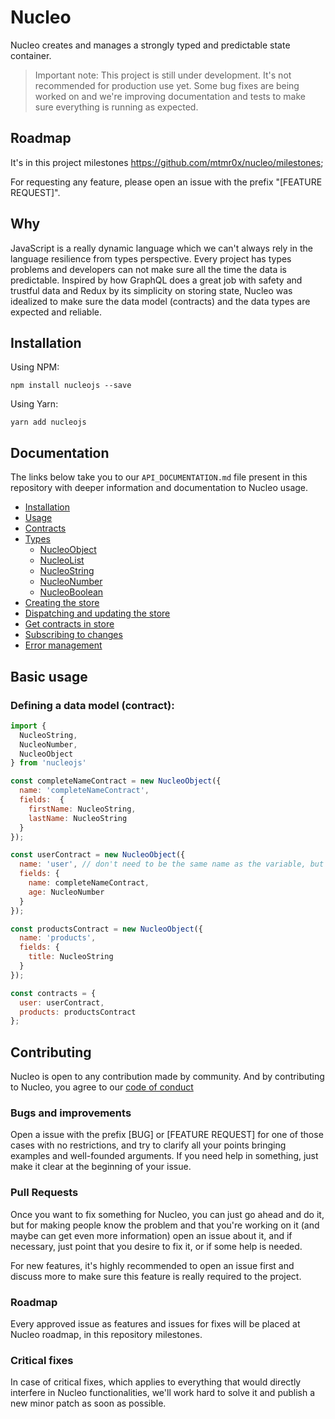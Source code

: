 # Nucleo

Nucleo creates and manages a strongly typed and predictable state container.

> Important note: This project is still under development. It's not recommended for production use yet. Some bug fixes are being worked on and we're improving documentation and tests to make sure everything is running as expected.

## Roadmap

It's in this project milestones https://github.com/mtmr0x/nucleo/milestones;

For requesting any feature, please open an issue with the prefix "[FEATURE REQUEST]".

## Why

JavaScript is a really dynamic language which we can't always rely in the language resilience from types perspective. Every project has types problems and developers can not make sure all the time the data is predictable. Inspired by how GraphQL does a great job with safety and trustful data and Redux by its simplicity on storing state, Nucleo was idealized to make sure the data model (contracts) and the data types are expected and reliable.

## Installation

Using NPM:

```
npm install nucleojs --save
```

Using Yarn:

```
yarn add nucleojs
```

## Documentation

The links below take you to our `API_DOCUMENTATION.md` file present in this repository with deeper information and documentation to Nucleo usage.

- [Installation](API_DOCUMENTATION.md#installation)
- [Usage](API_DOCUMENTATION.md#usage)
- [Contracts](API_DOCUMENTATION.md#contracts)
- [Types](API_DOCUMENTATION.md#types)
  - [NucleoObject](API_DOCUMENTATION.md#creating-nucleoobject)
  - [NucleoList](API_DOCUMENTATION.md#creating-nucleolist)
  - [NucleoString](API_DOCUMENTATION.md#creating-nucleostring)
  - [NucleoNumber](API_DOCUMENTATION.md#creating-nucleonumber)
  - [NucleoBoolean](API_DOCUMENTATION.md#creating-nucleoboolean)
- [Creating the store](API_DOCUMENTATION.md#creating-the-store)
- [Dispatching and updating the store](API_DOCUMENTATION.md#dispatching-and-updating-the-store)
- [Get contracts in store](API_DOCUMENTATION.md#get-contracts-in-store)
- [Subscribing to changes](API_DOCUMENTATION.md#subscribing-to-changes)
- [Error management](API_DOCUMENTATION.md#error-management)

## Basic usage

### Defining a data model (contract):

```javascript
import {
  NucleoString,
  NucleoNumber,
  NucleoObject
} from 'nucleojs'

const completeNameContract = new NucleoObject({
  name: 'completeNameContract',
  fields:  {
    firstName: NucleoString,
    lastName: NucleoString
  }
});

const userContract = new NucleoObject({
  name: 'user', // don't need to be the same name as the variable, but need to be unique
  fields: {
    name: completeNameContract,
    age: NucleoNumber
  }
});

const productsContract = new NucleoObject({
  name: 'products',
  fields: {
    title: NucleoString
  }
});

const contracts = {
  user: userContract,
  products: productsContract
};
```

## Contributing

Nucleo is open to any contribution made by community. And by contributing to Nucleo, you agree to our [code of conduct](https://github.com/mtmr0x/nucleo/blob/master/CODE_OF_CONDUCT.md)

### Bugs and improvements

Open a issue with the prefix [BUG] or [FEATURE REQUEST] for one of those cases with no restrictions, and try to clarify all your points bringing examples and well-founded arguments. If you need help in something, just make it clear at the beginning of your issue.

### Pull Requests

Once you want to fix something for Nucleo, you can just go ahead and do it, but for making people know the problem and that you're working on it (and maybe can get even more information) open an issue about it, and if necessary, just point that you desire to fix it, or if some help is needed.

For new features, it's highly recommended to open an issue first and discuss more to make sure this feature is really required to the project.

### Roadmap

Every approved issue as features and issues for fixes will be placed at Nucleo roadmap, in this repository milestones.

### Critical fixes

In case of critical fixes, which applies to everything that would directly interfere in Nucleo functionalities, we'll work hard to solve it and publish a new minor patch as soon as possible.

